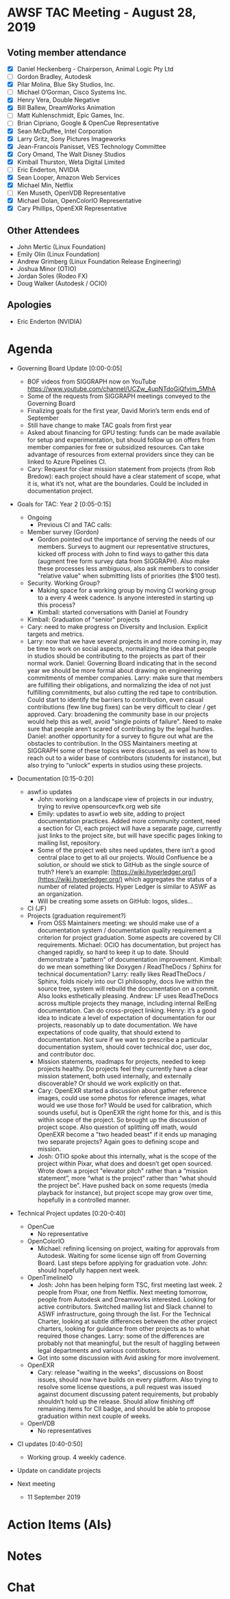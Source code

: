 # **AWSF TAC Meeting - August 28, 2019**

## Voting member attendance

* [x] Daniel Heckenberg - Chairperson, Animal Logic Pty Ltd
* [ ] Gordon Bradley, Autodesk
* [x] Pilar Molina, Blue Sky Studios, Inc.
* [ ] Michael O’Gorman, Cisco Systems Inc.
* [x] Henry Vera, Double Negative
* [x] Bill Ballew, DreamWorks Animation
* [ ] Matt Kuhlenschmidt, Epic Games, Inc.
* [ ] Brian Cipriano, Google & OpenCue Representative
* [x] Sean McDuffee, Intel Corporation
* [x] Larry Gritz, Sony Pictures Imageworks
* [x] Jean-Francois Panisset, VES Technology Committee
* [x] Cory Omand, The Walt Disney Studios
* [x] Kimball Thurston, Weta Digital Limited
* [ ] Eric Enderton, NVIDIA
* [x] Sean Looper, Amazon Web Services
* [x] Michael Min, Netflix
* [ ] Ken Museth, OpenVDB Representative
* [x] Michael Dolan, OpenColorIO Representative
* [x] Cary Phillips, OpenEXR Representative

## Other Attendees

* John Mertic (Linux Foundation)
* Emily Olin (Linux Foundation)
* Andrew Grimberg (Linux Foundation Release Engineering)
* Joshua Minor (OTIO)
* Jordan Soles (Rodeo FX)
* Doug Walker (Autodesk / OCIO)

## Apologies

* Eric Enderton (NVIDIA)

# **Agenda**

* Governing Board Update [0:00-0:05]
    * BOF videos from SIGGRAPH now on YouTube https://www.youtube.com/channel/UCZw_4upNTdoGjQfvim_5MhA
    * Some of the requests from SIGGRAPH meetings conveyed to the Governing Board
    * Finalizing goals for the first year, David Morin’s term ends end of September
    * Still have change to make TAC goals from first year
    * Asked about financing for GPU testing: funds can be made available for setup and experimentation, but should follow up on offers from member companies for free or subsidized resources. Can take advantage of resources from external providers since they can be linked to Azure Pipelines CI.
    * Cary: Request for clear mission statement from projects (from Rob Bredow): each project should have a clear statement of scope, what it is, what it’s not, what are the boundaries. Could be included in documentation project.

* Goals for TAC: Year 2 [0:05-0:15]
    * Ongoing
        * Previous CI and TAC calls: 
    * Member survey (Gordon)
        * Gordon pointed out the importance of serving the needs of our members. Surveys to augment our representative structures, kicked off process with John to find ways to gather this data (augment free form survey data from SIGGRAPH). Also make these processes less ambiguous, also ask members to consider "relative value" when submitting lists of priorities (the $100 test).
    * Security. Working Group?
        * Making space for a working group by moving CI working group to a every 4 week cadence. Is anyone interested in starting up this process?
        * Kimball: started conversations with Daniel at Foundry
    * Kimball: Graduation of "senior" projects
    * Cary: need to make progress on Diversity and Inclusion. Explicit targets and metrics.
    * Larry: now that we have several projects in and more coming in, may be time to work on social aspects, normalizing the idea that people in studios should be contributing to the projects as part of their normal work. Daniel: Governing Board indicating that in the second year we should be more formal about drawing on engineering commitments of member companies. Larry: make sure that members are fulfilling their obligations, and normalizing the idea of not just fulfilling commitments, but also cutting the red tape to contribution. Could start to identify the barriers to contribution, even casual contributions (few line bug fixes) can be very difficult to clear / get approved. Cary: broadening the community base in our projects would help this as well, avoid "single points of failure". Need to make sure that people aren’t scared of contributing by the legal hurdles. Daniel: another opportunity for a survey to figure out what are the obstacles to contribution. In the OSS Maintainers meeting at SIGGRAPH some of these topics were discussed, as well as how to reach out to a wider base of contributors (students for instance), but also trying to “unlock” experts in studios using these projects.

* Documentation [0:15-0:20]
    * aswf.io updates
        * John: working on a landscape view of projects in our industry, trying to revive opensourcevfx.org web site
        * Emily: updates to aswf.io web site, adding to project documentation practices. Added more community content, need a section for CI, each project will have a separate page, currently just links to the project site, but will have specific pages linking to mailing list, repository.
        * Some of the project web sites need updates, there isn’t a good central place to get to all our projects. Would Confluence be a solution, or should we stick to GitHub as the single source of truth? Here’s an example: [https://wiki.hyperledger.org/](https://wiki.hyperledger.org/) which aggregates the status of a number of related projects. Hyper Ledger is similar to ASWF as an organization.
        * Will be creating some assets on GitHub: logos, slides...
    * CI (JF)
    * Projects (graduation requirement?)
        * From OSS Maintainers meeting: we should make use of a documentation system / documentation quality requirement a criterion for project graduation. Some aspects are covered by CII requirements. Michael: OCIO has documentation, but project has changed rapidly, so hard to keep it up to date. Should demonstrate a "pattern" of documentation improvement. Kimball: do we mean something like Doxygen / ReadTheDocs / Sphinx for technical documentation? Larry: really likes ReadTheDocs / Sphinx, folds nicely into our CI philosophy, docs live within the source tree, system will rebuild the documentation on a commit. Also looks esthetically pleasing. Andrew: LF uses ReadTheDocs across multiple projects they manage, including internal RelEng documentation. Can do cross-project linking. Henry: it’s a good idea to indicate a level of expectation of documentation for our projects, reasonably up to date documentation. We have expectations of code quality, that should extend to documentation. Not sure if we want to prescribe a particular documentation system, should cover technical doc, user doc, and contributor doc.
        * Mission statements, roadmaps for projects, needed to keep projects healthy. Do projects feel they currently have a clear mission statement, both used internally, and externally discoverable? Or should we work explicitly on that. 
        * Cary: OpenEXR started a discussion about gather reference images, could use some photos for reference images, what would we use those for? Would be used for calibration, which sounds useful, but is OpenEXR the right home for this, and is this within scope of the project. So brought up the discussion of project scope. Also question of splitting off imath, would OpenEXR become a "two headed beast" if it ends up managing two separate projects? Again goes to defining scope and mission.
        * Josh: OTIO spoke about this internally, what is the scope of the project within Pixar, what does and doesn’t get open sourced. Wrote down a project "elevator pitch" rather than a “mission statement”, more “what is the project” rather than “what should the project be”. Have pushed back on some requests (media playback for instance), but project scope may grow over time, hopefully in a controlled manner.

* Technical Project updates [0:20-0:40]
    * OpenCue
        * No representative
    * OpenColorIO
        * Michael: refining licensing on project, waiting for approvals from Autodesk. Waiting for some license sign off from Governing Board. Last steps before applying for graduation vote. John: should hopefully happen next week.
    * OpenTimelineIO
        * Josh: John has been helping form TSC, first meeting last week. 2 people from Pixar, one from Netflix. Next meeting tomorrow, people from Autodesk and Dreamworks interested. Looking for active contributors. Switched mailing list and Slack channel to ASWF infrastructure, going through the list. For the Technical Charter, looking at subtle differences between the other project charters, looking for guidance from other projects as to what required those changes. Larry: some of the differences are probably not that meaningful, but the result of haggling between legal departments and various contributors.
        * Got into some discussion with Avid asking for more involvement.
    * OpenEXR
        * Cary: release "waiting in the weeks", discussions on Boost issues, should now have builds on every platform. Also trying to resolve some license questions, a pull request was issued against document discussing patent requirements, but probably shouldn’t hold up the release. Should allow finishing off remaining items for CII badge, and should be able to propose graduation within next couple of weeks.
    * OpenVDB
        * No representatives

* CI updates [0:40-0:50]
    * Working group. 4 weekly cadence.

* Update on candidate projects

* Next meeting
    * 11 September 2019

# **Action Items (AIs)**

# **Notes**

# **Chat**


